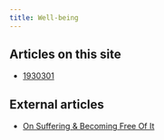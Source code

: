 ```yaml
---
title: Well-being
---
```


## Articles on this site

* [1930301](z://conflict)

## External articles

* [On Suffering & Becoming Free Of It](https://letter.wiki/conversation/242)
